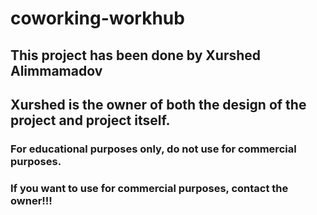 # coworking-workhub
## This project has been done by Xurshed Alimmamadov
## Xurshed is the owner of both the design of the project and project itself.
### For educational purposes only, do not use for commercial purposes.
### If you want to use for commercial purposes, contact the owner!!!
